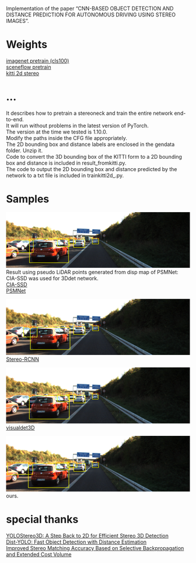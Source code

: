 
Implementation of the paper “CNN-BASED OBJECT DETECTION AND DISTANCE PREDICTION FOR AUTONOMOUS DRIVING USING STEREO IMAGES”.</br>
# Weights
[imagenet pretrain (cls100)](https://drive.google.com/file/d/192eLCa2ADovci79V0M6QYmONv3Hxh9xp/view?usp=sharing)</br>
[sceneflow pretrain](https://drive.google.com/file/d/1LQhWm327ED-SWHg7SDCqjtzY8d1xYrsP/view?usp=sharing)</br>
[kitti 2d stereo](https://drive.google.com/file/d/1pKywmO6sLGbtf0A0C8h3_Stt-RN-wSVa/view?usp=sharing)</br>

# ...
It describes how to pretrain a stereoneck and train the entire network end-to-end.</br>
It will run without problems in the latest version of PyTorch.</br>
The version at the time we tested is 1.10.0.</br>
Modify the paths inside the CFG file appropriately.</br>
The 2D bounding box and distance labels are enclosed in the gendata folder. Unzip it.</br>
Code to convert the 3D bounding box of the KITTI form to a 2D bounding box and distance is included in result_fromkitti.py.</br>
The code to output the 2D bounding box and distance predicted by the network to a txt file is included in trainkitti2d_.py.</br>

# Samples
![CIASSD](https://github.com/sjg918/kitti-2d-stereo/blob/main/result/CIASSD.png?raw=true)
Result using pseudo LiDAR points generated from disp map of PSMNet: CIA-SSD was used for 3Ddet network.</br>
[CIA-SSD](https://github.com/Vegeta2020/CIA-SSD)</br>
[PSMNet](https://github.com/JiaRenChang/PSMNet)</br>

![StereoRCNN](https://github.com/sjg918/kitti-2d-stereo/blob/main/result/StereoRCNN.png?raw=true)
[Stereo-RCNN](https://github.com/HKUST-Aerial-Robotics/Stereo-RCNN/tree/1.0)</br>

![YOLOStereo3D](https://github.com/sjg918/kitti-2d-stereo/blob/main/result/YOLOStereo3D.png?raw=true)
[visualdet3D](https://github.com/Owen-Liuyuxuan/visualDet3D)</br>

![ours](https://github.com/sjg918/kitti-2d-stereo/blob/main/result/ours.png?raw=true)
ours.</br>

# special thanks
[YOLOStereo3D: A Step Back to 2D for Efficient Stereo 3D Detection](https://arxiv.org/abs/2103.09422)</br>
[Dist-YOLO: Fast Object Detection with Distance Estimation](https://www.mdpi.com/2076-3417/12/3/1354)</br>
[Improved Stereo Matching Accuracy Based on Selective Backpropagation and Extended Cost Volume](https://link.springer.com/article/10.1007/s12555-021-0724-6)</br>
